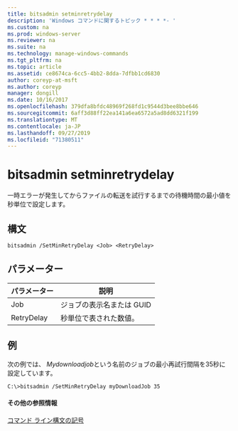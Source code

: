 ```yaml
---
title: bitsadmin setminretrydelay
description: 'Windows コマンドに関するトピック * * * *- '
ms.custom: na
ms.prod: windows-server
ms.reviewer: na
ms.suite: na
ms.technology: manage-windows-commands
ms.tgt_pltfrm: na
ms.topic: article
ms.assetid: ce8674ca-6cc5-4bb2-8dda-7dfbb1cd6830
author: coreyp-at-msft
ms.author: coreyp
manager: dongill
ms.date: 10/16/2017
ms.openlocfilehash: 379dfa8bfdc48969f268fd1c9544d3bee8bbe646
ms.sourcegitcommit: 6aff3d88ff22ea141a6ea6572a5ad8dd6321f199
ms.translationtype: MT
ms.contentlocale: ja-JP
ms.lasthandoff: 09/27/2019
ms.locfileid: "71380511"
---
```

# <a name="bitsadmin-setminretrydelay"></a>bitsadmin setminretrydelay

一時エラーが発生してからファイルの転送を試行するまでの待機時間の最小値を秒単位で設定します。

## <a name="syntax"></a>構文

```
bitsadmin /SetMinRetryDelay <Job> <RetryDelay>
```

## <a name="parameters"></a>パラメーター

|パラメーター|説明|
|---------|-----------|
|Job|ジョブの表示名または GUID|
|RetryDelay|秒単位で表された数値。|

## <a name="BKMK_examples"></a>例

次の例では、 *Mydownloadjob*という名前のジョブの最小再試行間隔を35秒に設定しています。
```
C:\>bitsadmin /SetMinRetryDelay myDownloadJob 35
```

#### <a name="additional-references"></a>その他の参照情報

[コマンド ライン構文の記号](command-line-syntax-key.md)
